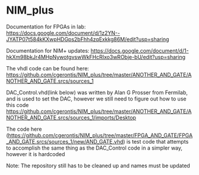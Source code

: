 # NIM_plus
Documentation for FPGAs in lab: 
https://docs.google.com/document/d/1z2YN--JYATP07t584kKXwpHDGps2bFhh4zqExkkg86M/edit?usp=sharing


Documentation for NIM+ updates:
https://docs.google.com/document/d/1-hkXm98bkJr4MHpNywotgvswWkFHcRIxo3wRObje-bU/edit?usp=sharing

The vhdl code can be found here:
https://github.com/cgerontis/NIM_plus/tree/master/ANOTHER_AND_GATE/ANOTHER_AND_GATE.srcs/sources_1

DAC_Control.vhd(link below) was written by Alan G Prosser from Fermilab, and is used to set the DAC, however we still need to figure out how to use this code
https://github.com/cgerontis/NIM_plus/tree/master/ANOTHER_AND_GATE/ANOTHER_AND_GATE.srcs/sources_1/imports/Desktop

The code here (https://github.com/cgerontis/NIM_plus/tree/master/FPGA_AND_GATE/FPGA_AND_GATE.srcs/sources_1/new/AND_GATE.vhd) is test code that attempts to accomplish the same thing as the DAC_Control code in a simpler way, however it is hardcoded

Note: The repository still has to be cleaned up and names must be updated
